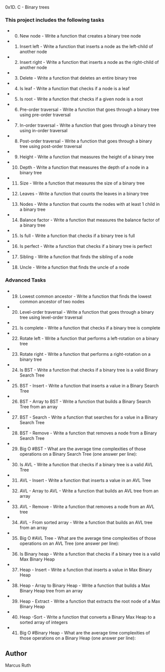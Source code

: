 0x1D. C - Binary trees
### This project includes the following tasks

* 0. New node - Write a function that creates a binary tree node
* 1. Insert left - Write a function that inserts a node as the left-child of another node
* 2. Insert right - Write a function that inserts a node as the right-child of another node
* 3. Delete - Write a function that deletes an entire binary tree
* 4. Is leaf - Write a function that checks if a node is a leaf
* 5. Is root - Write a function that checks if a given node is a root
* 6. Pre-order traversal - Write a function that goes through a binary tree using pre-order traversal
* 7. In-order traversal - Write a function that goes through a binary tree using in-order traversal
* 8. Post-order traversal - Write a function that goes through a binary tree using post-order traversal
* 9. Height - Write a function that measures the height of a binary tree
* 10. Depth - Write a function that measures the depth of a node in a binary tree
* 11. Size - Write a function that measures the size of a binary tree
* 12. Leaves - Write a function that counts the leaves in a binary tree
* 13. Nodes - Write a function that counts the nodes with at least 1 child in a binary tree
* 14. Balance factor - Write a function that measures the balance factor of a binary tree
* 15. Is full - Write a function that checks if a binary tree is full
* 16. Is perfect - Write a function that checks if a binary tree is perfect
* 17. Sibling - Write a function that finds the sibling of a node
* 18. Uncle - Write a function that finds the uncle of a node
### Advanced Tasks
* 19. Lowest common ancestor - Write a function that finds the lowest common ancestor of two nodes
* 20. Level-order traversal - Write a function that goes through a binary tree using level-order traversal
* 21. Is complete - Write a function that checks if a binary tree is complete
* 22. Rotate left - Write a function that performs a left-rotation on a binary tree
* 23. Rotate right - Write a function that performs a right-rotation on a binary tree
* 24. Is BST - Write a function that checks if a binary tree is a valid Binary Search Tree
* 25. BST - Insert - Write a function that inserts a value in a Binary Search Tree
* 26. BST - Array to BST - Write a function that builds a Binary Search Tree from an array
* 27. BST - Search - Write a function that searches for a value in a Binary Search Tree
* 28. BST - Remove - Write a function that removes a node from a Binary Search Tree
* 29. Big O #BST - What are the average time complexities of those operations on a Binary Search Tree (one answer per line):
* 30. Is AVL - Write a function that checks if a binary tree is a valid AVL Tree
* 31. AVL - Insert - Write a function that inserts a value in an AVL Tree
* 32. AVL - Array to AVL - Write a function that builds an AVL tree from an array
* 33. AVL - Remove - Write a function that removes a node from an AVL tree
* 34. AVL - From sorted array - Write a function that builds an AVL tree from an array
* 35. Big O #AVL Tree - What are the average time complexities of those operations on an AVL Tree (one answer per line):
* 36. Is Binary heap - Write a function that checks if a binary tree is a valid Max Binary Heap
* 37. Heap - Insert - Write a function that inserts a value in Max Binary Heap
* 38. Heap - Array to Binary Heap - Write a function that builds a Max Binary Heap tree from an array
* 39. Heap - Extract - Write a function that extracts the root node of a Max Binary Heap
* 40. Heap -Sort - Write a function that converts a Binary Max Heap to a sorted array of integers
* 41. Big O #Binary Heap - What are the average time complexities of those operations on a Binary Heap (one answer per line):
## Author
Marcus Ruth
